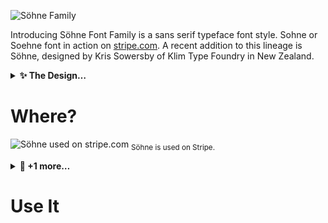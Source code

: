 <img 
  src="https://github.com/ramptix/fonts/assets/90096971/f7c31a6b-5909-4d2f-90f0-8eea0cb93892"
  alt="Söhne Family"
/>

Introducing Söhne Font Family is a sans serif typeface font style. Sohne or Soehne font in action on [stripe.com](https://stripe.com). A recent addition to this lineage is Söhne, designed by Kris Sowersby of Klim Type Foundry in New Zealand.

<details>
  <summary><b>✨ The Design…</b></summary>

<br />
The starting point for Söhne was not the Regular style but the “Halbfett”, or Semibold. It makes sense: we’re all familiar with the famous New York subway signage system or iconic works by Josef Müller-Brockmann. As Sowersby points out in his detailed description: “When I think of Akzidenz-Grotesk used by the modernists, it’s only two weights: Halbfett and Fett”. He had no shortage of inspirational sources to work with, since the original typeface was sold by several type foundries under different names, sometimes with slightly adjusted lettershapes. This is reflected in two alternative forms of a and g.
  
</details>

# Where?

![Söhne used on stripe.com](https://github.com/ramptix/fonts/assets/90096971/72414c8d-4c83-4eae-bf3c-aa52f2943f51)
<sub>Söhne is used on Stripe.</sub>

<details>
  <summary><b>🌱 +1 more…</b></summary>

<br />
<img 
  width="600" 
  alt="Söhne used on the OpenAI Platform"
  src="https://github.com/ramptix/fonts/assets/90096971/0c9f66e7-54fc-444b-ab0d-4583974d79f2" />
<sub>Söhne is used on the OpenAI Platform for developers.</sub>

</details>

# Use It
